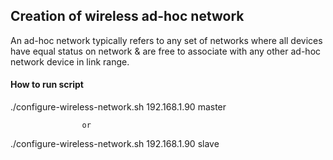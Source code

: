 ## Creation of wireless ad-hoc network
An ad-hoc network typically refers to any set of networks where all devices have equal 
status on network & are free to associate with any other ad-hoc network device in link range.

#### How to run script 

./configure-wireless-network.sh 192.168.1.90 master 

					or

./configure-wireless-network.sh 192.168.1.90 slave
